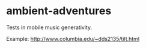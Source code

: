 ambient-adventures
==================

Tests in mobile music generativity.

Example:
http://www.columbia.edu/~dds2135/tilt.html